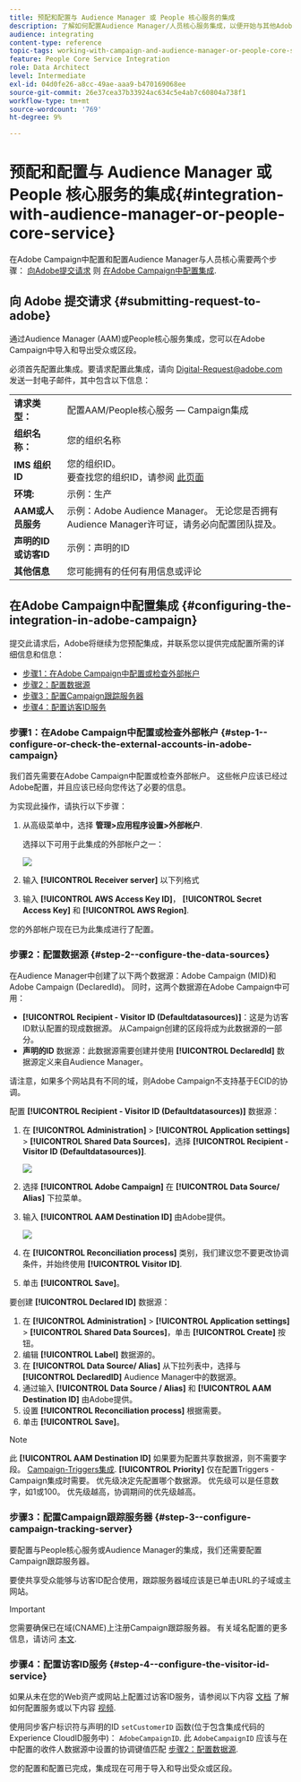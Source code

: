 ```yaml
---
title: 预配和配置与 Audience Manager 或 People 核心服务的集成
description: 了解如何配置Audience Manager/人员核心服务集成，以便开始与其他Adobe Experience Cloud解决方案共享受众或区段。
audience: integrating
content-type: reference
topic-tags: working-with-campaign-and-audience-manager-or-people-core-service
feature: People Core Service Integration
role: Data Architect
level: Intermediate
exl-id: 04d0fe26-a8cc-49ae-aaa9-b470169068ee
source-git-commit: 26e37cea37b33924ac634c5e4ab7c60804a738f1
workflow-type: tm+mt
source-wordcount: '769'
ht-degree: 9%

---
```


# 预配和配置与 Audience Manager 或 People 核心服务的集成{#integration-with-audience-manager-or-people-core-service}

在Adobe Campaign中配置和配置Audience Manager与人员核心需要两个步骤： [向Adobe提交请求](#submitting-request-to-adobe) 则 [在Adobe Campaign中配置集成](#configuring-the-integration-in-adobe-campaign).

## 向 Adobe 提交请求 {#submitting-request-to-adobe}

通过Audience Manager (AAM)或People核心服务集成，您可以在Adobe Campaign中导入和导出受众或区段。

必须首先配置此集成。要请求配置此集成，请向 [Digital-Request@adobe.com](mailto:Digital-Request@adobe.com) 发送一封电子邮件，其中包含以下信息：

<table> 
 <tbody> 
  <tr> 
   <td> <strong>请求类型：</strong><br /> </td> 
   <td> 配置AAM/People核心服务 — Campaign集成 </td> 
  </tr> 
  <tr> 
   <td> <strong>组织名称：</strong><br /> </td> 
   <td> 您的组织名称 </td> 
  </tr> 
  <tr> 
   <td> <strong>IMS 组织 ID</strong><br /> </td> 
   <td> 您的组织ID。 <br> 要查找您的组织ID，请参阅 <a href="https://experienceleague.adobe.com/docs/core-services/interface/administration/organizations.html?lang=zh-Hans">此页面</a></td> 
  </tr> 
  <tr> 
   <td> <strong>环境:</strong><br /> </td> 
   <td> 示例：生产 </td> 
  </tr> 
  <tr> 
   <td> <strong>AAM或人员服务</strong><br /> </td> 
   <td> 示例：Adobe Audience Manager。 无论您是否拥有Audience Manager许可证，请务必向配置团队提及。</td> 
  </tr> 
  <tr> 
   <td> <strong>声明的ID或访客ID</strong><br /> </td> 
   <td> 示例：声明的ID </td> 
  </tr> 
  <tr> 
   <td> <strong>其他信息</strong><br /> </td> 
   <td> 您可能拥有的任何有用信息或评论 </td> 
  </tr> 
 </tbody> 
</table>

## 在Adobe Campaign中配置集成 {#configuring-the-integration-in-adobe-campaign}

提交此请求后，Adobe将继续为您预配集成，并联系您以提供完成配置所需的详细信息和信息：

* [步骤1：在Adobe Campaign中配置或检查外部帐户](#step-1--configure-or-check-the-external-accounts-in-adobe-campaign)
* [步骤2：配置数据源](#step-2--configure-the-data-sources)
* [步骤3：配置Campaign跟踪服务器](#step-3--configure-campaign-tracking-server)
* [步骤4：配置访客ID服务](#step-4--configure-the-visitor-id-service)

### 步骤1：在Adobe Campaign中配置或检查外部帐户 {#step-1--configure-or-check-the-external-accounts-in-adobe-campaign}

我们首先需要在Adobe Campaign中配置或检查外部帐户。 这些帐户应该已经过Adobe配置，并且应该已经向您传达了必要的信息。

为实现此操作，请执行以下步骤：

1. 从高级菜单中，选择 **管理>应用程序设置>外部帐户**.

   选择以下可用于此集成的外部帐户之一：

   ![](assets/integration_aam_1.png)

1. 输入 **[!UICONTROL Receiver server]** 以下列格式
1. 输入 **[!UICONTROL AWS Access Key ID]**， **[!UICONTROL Secret Access Key]** 和 **[!UICONTROL AWS Region]**.

您的外部帐户现在已为此集成进行了配置。

### 步骤2：配置数据源 {#step-2--configure-the-data-sources}

在Audience Manager中创建了以下两个数据源：Adobe Campaign (MID)和Adobe Campaign (DeclaredId)。 同时，这两个数据源在Adobe Campaign中可用：

* **[!UICONTROL Recipient - Visitor ID (Defaultdatasources)]**：这是为访客ID默认配置的现成数据源。 从Campaign创建的区段将成为此数据源的一部分。
* **声明的ID** 数据源：此数据源需要创建并使用 **[!UICONTROL DeclaredId]** 数据源定义来自Audience Manager。

请注意，如果多个网站具有不同的域，则Adobe Campaign不支持基于ECID的协调。

配置 **[!UICONTROL Recipient - Visitor ID (Defaultdatasources)]** 数据源：

1. 在 **[!UICONTROL Administration]** > **[!UICONTROL Application settings]** > **[!UICONTROL Shared Data Sources]**，选择 **[!UICONTROL Recipient - Visitor ID (Defaultdatasources)]**.

   ![](assets/integration_aam_2.png)

1. 选择 **[!UICONTROL Adobe Campaign]** 在 **[!UICONTROL Data Source/ Alias]** 下拉菜单。
1. 输入 **[!UICONTROL AAM Destination ID]** 由Adobe提供。

   ![](assets/integration_aam_3.png)

1. 在 **[!UICONTROL Reconciliation process]** 类别，我们建议您不要更改协调条件，并始终使用 **[!UICONTROL Visitor ID]**.
1. 单击 **[!UICONTROL Save]**。

要创建 **[!UICONTROL Declared ID]** 数据源：

1. 在 **[!UICONTROL Administration]** > **[!UICONTROL Application settings]** > **[!UICONTROL Shared Data Sources]**，单击 **[!UICONTROL Create]** 按钮。
1. 编辑 **[!UICONTROL Label]** 数据源的。
1. 在 **[!UICONTROL Data Source/ Alias]** 从下拉列表中，选择与 **[!UICONTROL DeclaredID]** Audience Manager中的数据源。
1. 通过输入 **[!UICONTROL Data Source / Alias]** 和 **[!UICONTROL AAM Destination ID]** 由Adobe提供。
1. 设置 **[!UICONTROL Reconciliation process]** 根据需要。
1. 单击 **[!UICONTROL Save]**。

>[!NOTE]
>
>此 **[!UICONTROL AAM Destination ID]** 如果要为配置共享数据源，则不需要字段。 [Campaign-Triggers集成](../../integrating/using/configuring-triggers-in-experience-cloud.md). **[!UICONTROL Priority]** 仅在配置Triggers - Campaign集成时需要。 优先级决定先配置哪个数据源。 优先级可以是任意数字，如1或100。 优先级越高，协调期间的优先级越高。

### 步骤3：配置Campaign跟踪服务器 {#step-3--configure-campaign-tracking-server}

要配置与People核心服务或Audience Manager的集成，我们还需要配置Campaign跟踪服务器。

要使共享受众能够与访客ID配合使用，跟踪服务器域应该是已单击URL的子域或主网站。

>[!IMPORTANT]
>
> 您需要确保已在域(CNAME)上注册Campaign跟踪服务器。 有关域名配置的更多信息，请访问 [本文](https://helpx.adobe.com/cn/campaign/kb/domain-name-delegation.html).

### 步骤4：配置访客ID服务 {#step-4--configure-the-visitor-id-service}

如果从未在您的Web资产或网站上配置过访客ID服务，请参阅以下内容 [文档](https://experienceleague.adobe.com/docs/id-service/using/implementation/setup-aam-analytics.html) 了解如何配置服务或以下内容 [视频](https://helpx.adobe.com/cn/marketing-cloud/how-to/email-marketing.html#step-two).

使用同步客户标识符与声明的ID `setCustomerID` 函数(位于包含集成代码的Experience CloudID服务中)： `AdobeCampaignID`. 此 `AdobeCampaignID` 应该与在中配置的收件人数据源中设置的协调键值匹配 [步骤2：配置数据源](#step-2--configure-the-data-sources).

您的配置和配置已完成，集成现在可用于导入和导出受众或区段。
